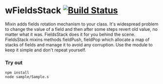 
# wFieldsStack [![Build Status](https://travis-ci.org/Wandalen/wFieldsStack.svg?branch=master)](https://travis-ci.org/Wandalen/wFieldsStack)

Mixin adds fields rotation mechanism to your class. It's widespread problem to change the value of a field and then after some steps revert old value, no matter what it was. FieldsStack does it for you behind the scene. FieldsStack mixins methods fieldPush, fieldPop which allocate a map of stacks of fields and manage it to avoid any corruption. Use the module to keep it simple and don't repeat yourself.

### Try out
```
npm install
node sample/Sample.s
```


















































